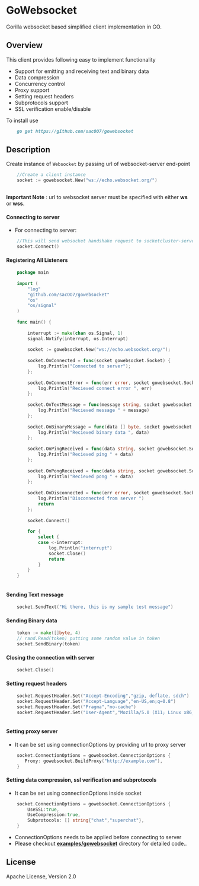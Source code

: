 # GoWebsocket
Gorilla websocket based simplified client implementation in GO.

Overview
--------
This client provides following easy to implement functionality
- Support for emitting and receiving text and binary data
- Data compression
- Concurrency control
- Proxy support
- Setting request headers
- Subprotocols support
- SSL verification enable/disable

To install use

```markdown
    go get https://github.com/sacOO7/gowebsocket
```

Description
-----------

Create instance of `Websocket` by passing url of websocket-server end-point

```go
    //Create a client instance
    socket := gowebsocket.New("ws://echo.websocket.org/")
    
```
 
**Important Note** : url to websocket server must be specified with either **ws** or **wss**.

#### Connecting to server
- For connecting to server:

```go
    //This will send websocket handshake request to socketcluster-server
    socket.Connect()
```

#### Registering All Listeners
```go
    package main
    
    import (
    	"log"
    	"github.com/sacOO7/gowebsocket"
        "os"
        "os/signal"
    )
    
    func main() {
    
        interrupt := make(chan os.Signal, 1)
        signal.Notify(interrupt, os.Interrupt)
        
    	socket := gowebsocket.New("ws://echo.websocket.org/");
    	
    	socket.OnConnected = func(socket gowebsocket.Socket) {
    		log.Println("Connected to server");
    	};
    	
        socket.OnConnectError = func(err error, socket gowebsocket.Socket) {
            log.Println("Recieved connect error ", err)
        };
        
    	socket.OnTextMessage = func(message string, socket gowebsocket.Socket) {
    		log.Println("Recieved message " + message)
    	};
    	
    	socket.OnBinaryMessage = func(data [] byte, socket gowebsocket.Socket) {
            log.Println("Recieved binary data ", data)
        };
        
    	socket.OnPingReceived = func(data string, socket gowebsocket.Socket) {
    		log.Println("Recieved ping " + data)
    	};
    	
    	socket.OnPongReceived = func(data string, socket gowebsocket.Socket) {
            log.Println("Recieved pong " + data)
        };
        
    	socket.OnDisconnected = func(err error, socket gowebsocket.Socket) {
    		log.Println("Disconnected from server ")
    		return
    	};
    	
    	socket.Connect()
    	
        for {
            select {
            case <-interrupt:
                log.Println("interrupt")
                socket.Close()
                return
            }
        }
    }
    
``` 

#### Sending Text message

```go
    socket.SendText("Hi there, this is my sample test message")
```

#### Sending Binary data
```go
    token := make([]byte, 4)
    // rand.Read(token) putting some random value in token
    socket.SendBinary(token)
```

#### Closing the connection with server
```go
    socket.Close()
```

#### Setting request headers
```go
	socket.RequestHeader.Set("Accept-Encoding","gzip, deflate, sdch")
	socket.RequestHeader.Set("Accept-Language","en-US,en;q=0.8")
	socket.RequestHeader.Set("Pragma","no-cache")
	socket.RequestHeader.Set("User-Agent","Mozilla/5.0 (X11; Linux x86_64) AppleWebKit/537.36 (KHTML, like Gecko) Chrome/49.0.2623.87 Safari/537.36")
	
```

#### Setting proxy server
- It can be set using connectionOptions by providing url to proxy server

```go
    socket.ConnectionOptions = gowebsocket.ConnectionOptions {
       Proxy: gowebsocket.BuildProxy("http://example.com"),
    }
```

#### Setting data compression, ssl verification and subprotocols

- It can be set using connectionOptions inside socket 

```go
    socket.ConnectionOptions = gowebsocket.ConnectionOptions {
        UseSSL:true,
        UseCompression:true,
        Subprotocols: [] string{"chat","superchat"},
    }
```

- ConnectionOptions needs to be applied before connecting to server
- Please checkout [**examples/gowebsocket**](!https://github.com/sacOO7/GoWebsocket/tree/master/examples/gowebsocket) directory for detailed code..

License
-------
Apache License, Version 2.0

